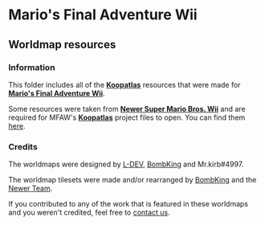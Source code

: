 # Mario's Final Adventure Wii
## Worldmap resources

### Information 

This folder includes all of the [**Koopatlas**](https://github.com/Newer-Team/NewerSMBW/tree/clang-no-translations/Koopatlas) resources that were made for [**Mario's Final Adventure Wii**](https://gamebanana.com/wips/65286).

Some resources were taken from [**Newer Super Mario Bros. Wii**](https://newerteam.com/wii/) and are required for MFAW's [**Koopatlas**](https://github.com/Newer-Team/NewerSMBW/tree/clang-no-translations/Koopatlas) project files to open. You can find them [here](https://github.com/Newer-Team/NewerSMBW/tree/clang-no-translations/NewerResources).

### Credits

The worldmaps were designed by [L-DEV](https://www.youtube.com/c/LDev31), [BombKing](https://www.youtube.com/channel/UCMhNzVQ8IkVoxF2GvRGpdIQ) and Mr.kirb#4997.

The worldmap tilesets were made and/or rearranged by [BombKing](https://www.youtube.com/channel/UCMhNzVQ8IkVoxF2GvRGpdIQ) and the [Newer Team](https://newerteam.com/).

If you contributed to any of the work that is featured in these worldmaps and you weren't credited, feel free to [contact us](https://discord.gg/xc8rBfzej2).